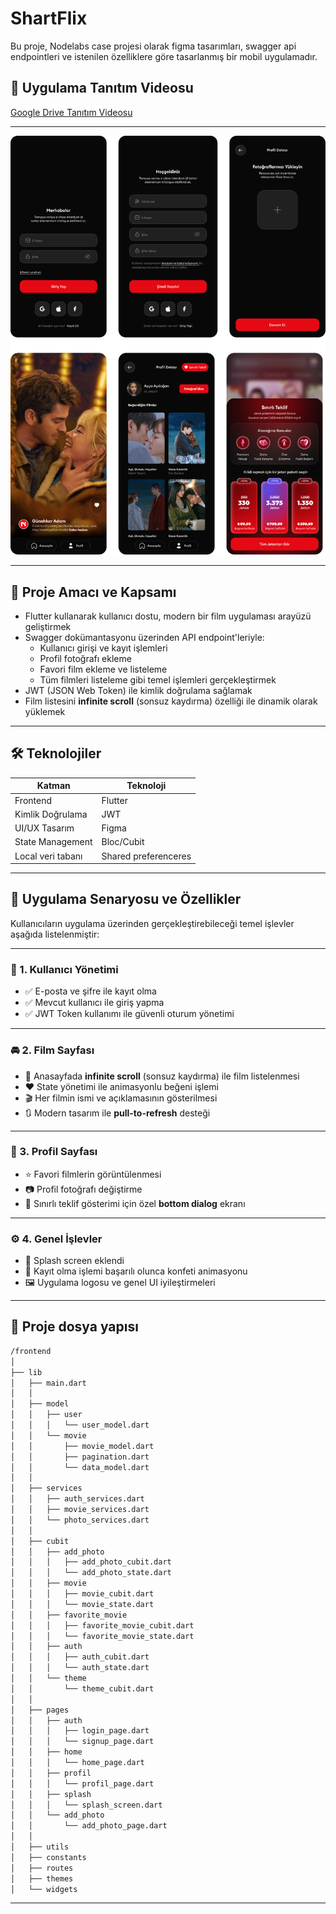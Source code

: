 # ShartFlix

Bu proje, Nodelabs case projesi olarak figma tasarımları, swagger api endpointleri ve istenilen özelliklere göre tasarlanmış bir mobil uygulamadır.


## 🎥 Uygulama Tanıtım Videosu
 [Google Drive Tanıtım Videosu](https://drive.google.com/file/d/1GfkBuuJ9FV6TxyWh4B3xmawFH6lmt0hn/view?usp=sharing)

---

![Uygulama Tasarımı](assets/app-images/figma.png)

---

## 🎯 Proje Amacı ve Kapsamı

- Flutter kullanarak kullanıcı dostu, modern bir film uygulaması arayüzü geliştirmek  
- Swagger dokümantasyonu üzerinden API endpoint'leriyle:
  - Kullanıcı girişi ve kayıt işlemleri  
  - Profil fotoğrafı ekleme  
  - Favori film ekleme ve listeleme  
  - Tüm filmleri listeleme gibi temel işlemleri gerçekleştirmek  
- JWT (JSON Web Token) ile kimlik doğrulama sağlamak  
- Film listesini **infinite scroll** (sonsuz kaydırma) özelliği ile dinamik olarak yüklemek 

---

## 🛠️ Teknolojiler 

| Katman | Teknoloji |
|--------|-----------|
| Frontend | Flutter |
| Kimlik Doğrulama | JWT |
| UI/UX Tasarım | Figma |
| State Management | Bloc/Cubit |
| Local veri tabanı | Shared preferenceres |

---

## 📱 Uygulama Senaryosu ve Özellikler

Kullanıcıların uygulama üzerinden gerçekleştirebileceği temel işlevler aşağıda listelenmiştir:

---

### 👤 1. Kullanıcı Yönetimi
- ✅ E-posta ve şifre ile kayıt olma  
- ✅ Mevcut kullanıcı ile giriş yapma  
- ✅ JWT Token kullanımı ile güvenli oturum yönetimi  

---

### 🚘 2. Film Sayfası
- 🔄 Anasayfada **infinite scroll** (sonsuz kaydırma) ile film listelenmesi  
- ❤️ State yönetimi ile animasyonlu beğeni işlemi  
- 🎬 Her filmin ismi ve açıklamasının gösterilmesi  
- 🔃 Modern tasarım ile **pull-to-refresh** desteği  

---

### 🧾 3. Profil Sayfası
- ⭐ Favori filmlerin görüntülenmesi  
- 📷 Profil fotoğrafı değiştirme  
- 🎁 Sınırlı teklif gösterimi için özel **bottom dialog** ekranı  

---

### ⚙️ 4. Genel İşlevler
- 🚀 Splash screen eklendi  
- 🎉 Kayıt olma işlemi başarılı olunca konfeti animasyonu  
- 🖼️ Uygulama logosu ve genel UI iyileştirmeleri  

---

## 📂 Proje dosya yapısı

```bash
/frontend
│
├── lib
│   ├── main.dart
│   │
│   ├── model
│   │   ├── user
│   │   │   └── user_model.dart
│   │   └── movie
│   │       ├── movie_model.dart
│   │       ├── pagination.dart
│   │       └── data_model.dart
│   │
│   ├── services
│   │   ├── auth_services.dart
│   │   ├── movie_services.dart
│   │   └── photo_services.dart
│   │
│   ├── cubit
│   │   ├── add_photo
│   │   │   ├── add_photo_cubit.dart
│   │   │   └── add_photo_state.dart
│   │   ├── movie
│   │   │   ├── movie_cubit.dart
│   │   │   └── movie_state.dart
│   │   ├── favorite_movie
│   │   │   ├── favorite_movie_cubit.dart
│   │   │   └── favorite_movie_state.dart
│   │   ├── auth
│   │   │   ├── auth_cubit.dart
│   │   │   └── auth_state.dart
│   │   └── theme
│   │       └── theme_cubit.dart
│   │
│   ├── pages
│   │   ├── auth
│   │   │   ├── login_page.dart
│   │   │   └── signup_page.dart
│   │   ├── home
│   │   │   └── home_page.dart
│   │   ├── profil
│   │   │   └── profil_page.dart
│   │   ├── splash
│   │   │   └── splash_screen.dart
│   │   └── add_photo
│   │       └── add_photo_page.dart
│   │
│   ├── utils
│   ├── constants
│   ├── routes
│   ├── themes
│   └── widgets

```
---
